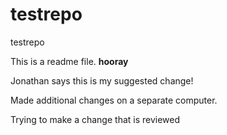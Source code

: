 # testrepo
testrepo

This is a readme file. **hooray**

Jonathan says this is my suggested change!

Made additional changes on a separate computer.

Trying to make a change that is reviewed